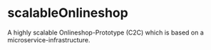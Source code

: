 # scalableOnlineshop
A highly scalable Onlineshop-Prototype (C2C) which is based on a microservice-infrastructure.
